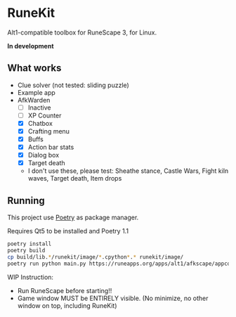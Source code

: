 # RuneKit

Alt1-compatible toolbox for RuneScape 3, for Linux.

**In development**

## What works

- Clue solver (not tested: sliding puzzle)
- Example app
- AfkWarden
  - [ ] Inactive
  - [ ] XP Counter
  - [x] Chatbox
  - [x] Crafting menu
  - [x] Buffs
  - [x] Action bar stats
  - [x] Dialog box
  - [x] Target death
  - I don't use these, please test: Sheathe stance, Castle Wars, Fight kiln waves, Target death, Item drops

## Running

This project use [Poetry](https://python-poetry.org) as package manager.

Requires Qt5 to be installed and Poetry 1.1

```sh
poetry install
poetry build
cp build/lib.*/runekit/image/*.cpython*.* runekit/image/
poetry run python main.py https://runeapps.org/apps/alt1/afkscape/appconfig.json
```

WIP Instruction:

- Run RuneScape before starting!!
- Game window MUST be ENTIRELY visible. (No minimize, no other window on top, including RuneKit)
